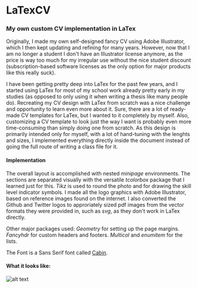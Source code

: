# LaTexCV

### My own custom CV implementation in LaTex

Originally, I made my own self-designed fancy CV using Adobe Illustrator, which I then kept updating and refining for many years. However, now that I am no longer a student I don't have an Illustrator license anymore, as the price is way too much for my irregular use without the nice student discount (subscription-based software licenses as the only option for major products like this really suck).

I have been getting pretty deep into LaTex for the past few years, and I started using LaTex for most of my school work already pretty early in my studies (as opposed to only using it when writing a thesis like many people do). Recreating my CV design with LaTex from scratch was a nice challenge and opportunity to learn even more about it. Sure, there are a lot of ready-made CV templates for LaTex, but I wanted to it completely by myself. Also, customizing a CV template to look just the way I want is probably even more time-consuming than simply doing one from scratch. As this design is primarily intended only for myself, with a lot of hand-tuning with the lenghts and sizes, I implemented everything directly inside the document instead of going the full route of writing a class file for it.

#### Implementation

The overall layout is accomplished with nested *minipage* environments. The sections are separated visually with the versatile *tcolorbox* package that I learned just for this. *Tikz* is used to round the photo and for drawing the skill level indicator symbols. I made all the logo graphics with Adobe Illustrator, based on reference images found on the internet. I also converted the Github and Twitter logos to approriately sized pdf images from the vector formats they were provided in, such as *svg*, as they don't work in LaTex directly.

Other major packages used: *Geometry* for setting up the page margins. *Fancyhdr* for custom headers and footers. *Multicol* and *enumitem* for the lists.

The Font is a Sans Serif font called [Cabin](http://www.tug.dk/FontCatalogue/cabin/).

#### What it looks like:

![alt text](https://github.com/Esgrove/LaTexCV/blob/master/preview.png)